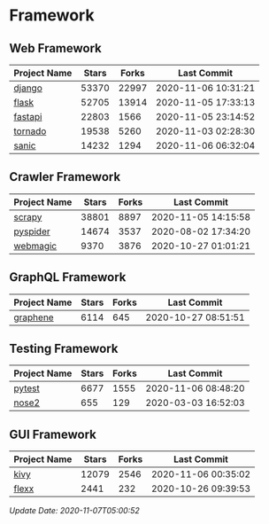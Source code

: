 # Framework

## Web Framework
| Project Name | Stars | Forks | Last Commit |
| ------------ | ----- | ----- | ----------- |
| [django](https://github.com/django/django) | 53370 | 22997 | 2020-11-06 10:31:21 |
| [flask](https://github.com/pallets/flask) | 52705 | 13914 | 2020-11-05 17:33:13 |
| [fastapi](https://github.com/tiangolo/fastapi) | 22803 | 1566 | 2020-11-05 23:14:52 |
| [tornado](https://github.com/tornadoweb/tornado) | 19538 | 5260 | 2020-11-03 02:28:30 |
| [sanic](https://github.com/huge-success/sanic) | 14232 | 1294 | 2020-11-06 06:32:04 |

## Crawler Framework
| Project Name | Stars | Forks | Last Commit |
| ------------ | ----- | ----- | ----------- |
| [scrapy](https://github.com/scrapy/scrapy) | 38801 | 8897 | 2020-11-05 14:15:58 |
| [pyspider](https://github.com/binux/pyspider) | 14674 | 3537 | 2020-08-02 17:34:20 |
| [webmagic](https://github.com/code4craft/webmagic) | 9370 | 3876 | 2020-10-27 01:01:21 |

## GraphQL Framework
| Project Name | Stars | Forks | Last Commit |
| ------------ | ----- | ----- | ----------- |
| [graphene](https://github.com/graphql-python/graphene) | 6114 | 645 | 2020-10-27 08:51:51 |

## Testing Framework
| Project Name | Stars | Forks | Last Commit |
| ------------ | ----- | ----- | ----------- |
| [pytest](https://github.com/pytest-dev/pytest) | 6677 | 1555 | 2020-11-06 08:48:20 |
| [nose2](https://github.com/nose-devs/nose2) | 655 | 129 | 2020-03-03 16:52:03 |

## GUI Framework
| Project Name | Stars | Forks | Last Commit |
| ------------ | ----- | ----- | ----------- |
| [kivy](https://github.com/kivy/kivy) | 12079 | 2546 | 2020-11-06 00:35:02 |
| [flexx](https://github.com/flexxui/flexx) | 2441 | 232 | 2020-10-26 09:39:53 |

*Update Date: 2020-11-07T05:00:52*